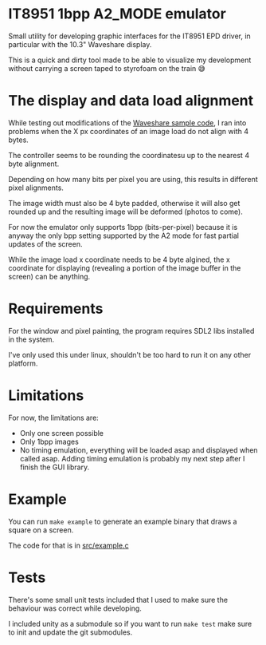 # IT8951 1bpp A2_MODE emulator

Small utility for developing graphic interfaces for the IT8951 EPD driver, in particular
with the 10.3" Waveshare display.

This is a quick and dirty tool made to be able to visualize
my development without carrying a screen taped to styrofoam on the train 😅

# The display and data load alignment

While testing out modifications of the [Waveshare sample code](https://github.com/waveshare/IT8951-ePaper/tree/master/Raspberry/), I ran into problems when the X px coordinates
of an image load do not align with 4 bytes.

The controller seems to be rounding the coordinatesu up to the nearest 4 byte alignment.

Depending on how many bits per pixel you are using, this results
in different pixel alignments.

The image width must also be 4 byte padded, otherwise it will also get
rounded up and the resulting image will be deformed (photos to come).

For now the emulator only supports 1bpp (bits-per-pixel) because it is anyway the only bpp setting
supported by the A2 mode for fast partial updates of the screen.

While the image load x coordinate needs to be 4 byte algined, the x coordinate for displaying
(revealing a portion of the image buffer in the screen) can be anything.

# Requirements

For the window and pixel painting, the program requires SDL2 libs installed in the system.

I've only used this under linux, shouldn't be too hard to run it on any other platform.

# Limitations

For now, the limitations are:

  - Only one screen possible
  - Only 1bpp images
  - No timing emulation, everything will be loaded asap and displayed when called asap. Adding timing emulation is probably my next step after I finish the GUI library.

# Example

You can run `make example` to generate an example binary that draws a square on a screen.

The code for that is in [src/example.c](src/example.c)

# Tests

There's some small unit tests included that I used to make sure the behaviour was correct while developing.

I included unity as a submodule so if you want to run `make test` make sure to init and update the git submodules.